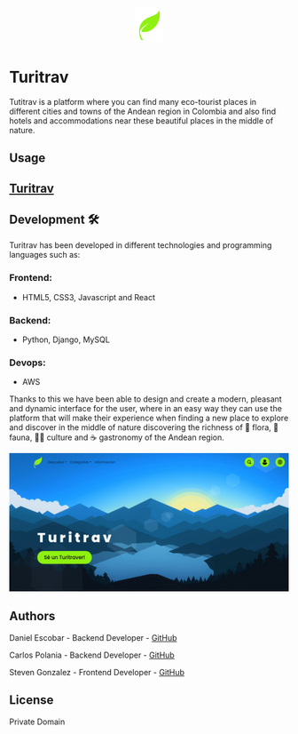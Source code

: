 # <p align="center">  <img src="/frontend/public/imgs/icons/icono.png" width="50"></p> 
# Turitrav

Tutitrav is a platform where you can find many eco-tourist places in different cities and towns of the Andean region in Colombia and also find hotels and accommodations near these beautiful places in the middle of nature.

## Usage
## [Turitrav](https://turitrav.live)

## Development :hammer_and_wrench:

Turitrav has been developed in different technologies and programming languages such as:

### Frontend:

- HTML5, CSS3, Javascript and React

### Backend:

- Python, Django, MySQL

### Devops:

- AWS

Thanks to this we have been able to design and create a modern, pleasant and dynamic interface for the user, where in an easy way they can use the platform that will make their experience when finding a new place to explore and discover in the middle of nature discovering the richness of :blossom: flora, :bear: fauna, :frowning_woman: culture and :coffee: gastronomy of the Andean region.

<p align="center">  <img src="/frontend/public/imgs/hometuritrav.png"></p> 

## Authors
Daniel Escobar - Backend Developer - [GitHub](https://github.com/dantereto)

Carlos Polania - Backend Developer - [GitHub](https://github.com/capolaniaq)

Steven Gonzalez - Frontend Developer - [GitHub](https://github.com/stevengm45)

## License
Private Domain
